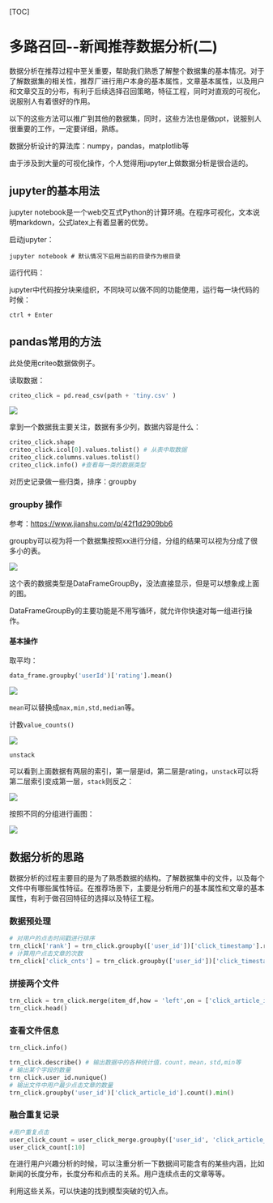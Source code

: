 [TOC]

# 多路召回--新闻推荐数据分析(二)

数据分析在推荐过程中至关重要，帮助我们熟悉了解整个数据集的基本情况。对于了解数据集的相关性，推荐厂进行用户本身的基本属性，文章基本属性，以及用户和文章交互的分布，有利于后续选择召回策略，特征工程，同时对直观的可视化，说服别人有着很好的作用。

以下的这些方法可以推广到其他的数据集，同时，这些方法也是做ppt，说服别人很重要的工作，一定要详细，熟练。

数据分析设计的算法库：numpy，pandas，matplotlib等

由于涉及到大量的可视化操作，个人觉得用jupyter上做数据分析是很合适的。

## jupyter的基本用法

jupyter notebook是一个web交互式Python的计算环境。在程序可视化，文本说明markdown，公式latex上有着显著的优势。

启动jupyter：

```linux
jupyter notebook # 默认情况下启用当前的目录作为根目录
```

运行代码：

jupyter中代码按分块来组织，不同块可以做不同的功能使用，运行每一块代码的时候：

```shell
ctrl + Enter
```

## pandas常用的方法

此处使用criteo数据做例子。

读取数据：

```python
criteo_click = pd.read_csv(path + 'tiny.csv' )
```

<img src = '../images/pd_1.png'>

拿到一个数据我主要关注，数据有多少列，数据内容是什么：

```python
criteo_click.shape
criteo_click.icol[0].values.tolist() # 从表中取数据
criteo_click.columns.values.tolist()
criteo_click.info() #查看每一类的数据类型
```

对历史记录做一些归类，排序：groupby

### groupby 操作

参考：https://www.jianshu.com/p/42f1d2909bb6

groupby可以视为将一个数据集按照xx进行分组，分组的结果可以视为分成了很多小的表。

<img src = '../images/pd_2.png'>

这个表的数据类型是DataFrameGroupBy，没法直接显示，但是可以想象成上面的图。

DataFrameGroupBy的主要功能是不用写循环，就允许你快速对每一组进行操作。

#### 基本操作

取平均：

```python
data_frame.groupby('userId')['rating'].mean()
```

<img src = '../images/pd_3.png'>

`mean`可以替换成`max,min,std,median`等。

计数`value_counts()`

<img src = '../images/pd_4.png'>

`unstack`

可以看到上面数据有两层的索引，第一层是id，第二层是rating，`unstack`可以将第二层索引变成第一层，`stack`则反之：

<img src = '../images/pd_5.png'>

按照不同的分组进行画图：

<img src = '../images/pd_6.png'>



## 数据分析的思路

数据分析的过程主要目的是为了熟悉数据的结构。了解数据集中的文件，以及每个文件中有哪些属性特征。在推荐场景下，主要是分析用户的基本属性和文章的基本属性，有利于做召回特征的选择以及特征工程。

### 数据预处理

```python
# 对用户的点击时间戳进行排序
trn_click['rank'] = trn_click.groupby(['user_id'])['click_timestamp'].rank(ascending = False).astype(int)
# 计算用户点击文章的次数
trn_click['click_cnts'] = trn_click.groupby(['user_id'])['click_timestamp'].transform('count')
```

### 拼接两个文件

```python
trn_click = trn_click.merge(item_df,how = 'left',on = ['click_article_id'])
trn_click.head()
```

### 查看文件信息

```python
trn_click.info()

trn_click.describe() # 输出数据中的各种统计值，count，mean，std,min等
# 输出某个字段的数量
trn_click.user_id.nunique() 
# 输出文件中用户最少点击文章的数量
trn_click.groupby('user_id')['click_article_id'].count().min()
```

### 融合重复记录

```python
#用户重复点击
user_click_count = user_click_merge.groupby(['user_id', 'click_article_id'])['click_timestamp'].agg({'count'}).reset_index()
user_click_count[:10]
```

在进行用户兴趣分析的时候，可以注重分析一下数据间可能含有的某些内涵，比如新闻的长度分布，长度分布和点击的关系。用户连续点击的文章等等。

利用这些关系，可以快速的找到模型突破的切入点。



